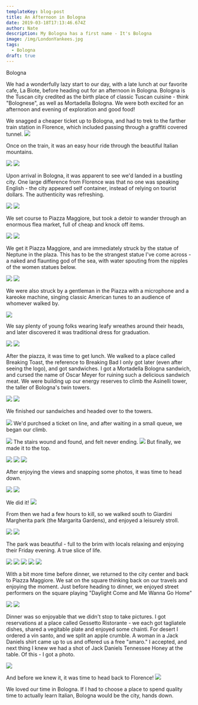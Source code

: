 ```yaml
---
templateKey: blog-post
title: An Afternoon in Bologna
date: 2019-03-18T17:13:46.674Z
author: Nate
description: My Bologna has a first name - It's Bologna
image: /img/LondonYankees.jpg
tags:
  - Bologna
draft: true
---
```

Bologna


We had a wonderfully lazy start to our day, with a late lunch at our favorite cafe, La Biote, before heading out for an afternoon in Bologna. Bologna is the Tuscan city credited as the birth place of classic Tuscan cuisine - think "Bolognese", as well as Mortadella Bologna. We were both excited for an afternoon and evening of exploration and good food!

We snagged a cheaper ticket up to Bologna, and had to trek to the farther train station in Florence, which included passing through a graffiti covered tunnel.
![](/img/florence/trainToBologna.jpg)

Once on the train, it was an easy hour ride through the beautiful Italian mountains. 

![](/img/florence/trainToBologna2.jpg)
![](/img/florence/tunnelToTrain.jpg)

Upon arrival in Bologna, it was apparent to see we'd landed in a bustling city. One large difference from Florence was that no one was speaking English - the city appeared self container, instead of relying on tourist dollars. The authenticity was refreshing. 

![](/img/florence/arrivalBologna.jpg)
![](/img/florence/arrivalBologna2.jpg)

We set course to Piazza Maggiore, but took a detoir to wander through an enormous flea market, full of cheap and knock off items. 

![](/img/florence/arrivalFleaMarket.jpg)
![](/img/florence/arrivalFleaMarket2.jpg)

We get it Piazza Maggiore, and are immediately struck by the statue of Neptune in the plaza. This has to be the strangest statue I've come across - a naked and flaunting god of the sea, with water spouting from the nipples of the women statues below. 

![](/img/florence/maggioreWeirdStatue1.jpg)
![](/img/florence/maggioreWeirdStatue2.jpg)

We were also struck by a gentleman in the Piazza with a microphone and a kareoke machine, singing classic American tunes to an audience of whomever walked by. 

![](/img/florence/maggiorePiazza.jpg)

We say plenty of young folks wearing leafy wreathes around their heads, and later discovered it was traditional dress for graduation. 

![](/img/florence/maggioreGraduation.jpg)
![](/img/florence/maggioreGraduation2.jpg)

After the piazza, it was time to get lunch. We walked to a place called Breaking Toast, the reference to Breaking Bad I only got later (even after seeing the logo), and got sandwiches. I got a Mortadella Bologna sandwich, and cursed the name of Oscar Meyer for ruining such a delicious sandwich meat. We were building up our energy reserves to climb the Asinelli tower, the taller of Bologna's twin towers. 

![](/img/florence/walkingToSandwich.jpg)
![](/img/florence/breakingToastLogo.jpg)

We finished our sandwiches and headed over to the towers.

![](/img/florence/bolognaTowerPhoto.jpg)
We'd purchsed a ticket on line, and after waiting in a small queue, we began our climb.

![](/img/florence/bolognaTowerClimb.jpg)
The stairs wound and found, and felt never ending. 
![](/img/florence/bolognaTowerClimb2.jpg)
But finally, we made it to the top. 

![](/img/florence/bolognaTowerViewFromTheTop.jpg)
![](/img/florence/bolognaTowerViewFromTopClaire.jpg)
![](/img/florence/bolognaTowerViewFromTopNate.jpg)

After enjoying the views and snapping some photos, it was time to head down.

![](/img/florence/bolognaTowerHeadDown.jpg)
![](/img/florence/bolognaTowerHeadDown2.jpg)

We did it!
![](/img/florence/towerWeDidItSelfie.jpg)

From then we had a few hours to kill, so we walked south to Giardini Margherita park (the Margarita Gardens), and enjoyed a leisurely stroll.

![](/img/florence/afterTowerWalkToGardens.jpg)
![](/img/florence/bolognaPark1.jpg)

The park was beautiful - full to the brim with locals relaxing and enjoying their Friday evening. A true slice of life.

![](/img/florence/bolognaPark2.jpg)
![](/img/florence/bolognaPark3.jpg)
![](/img/florence/bolognaPark4.jpg)
![](/img/florence/bolognaPark5.jpg)
![](/img/florence/bolognaPark6.jpg)

With a bit more time before dinner, we returned to the city center and back to Piazza Maggiore. We sat on the square thinking back on our travels and enjoying the moment. Just before heading to dinner, we enjoyed street performers on the square playing "Daylight Come and Me Wanna Go Home"

![](/img/florence/piazzaMagiorreNight.jpg)
![](/img/florence/piazzaMaggioreNight2.jpg)

Dinner was so enjoyable that we didn't stop to take pictures. I got reservations at a place called Gessetto Ristorante - we each got tagliatele dishes, shared a vegitable plate and enjoyed some chainti. For desert I ordered a vin santo, and we split an apple crumble. A woman in a Jack Daniels shirt came up to us and offered us a free "amaro." I accepted, and next thing I knew we had a shot of Jack Daniels Tennessee Honey at the table. Of this - I got a photo.

![](/img/florence/jackDanielsShot.jpg)

And before we knew it, it was time to head back to Florence! 
![](/img/florence/trainBacktoFirenze.jpg)

We loved our time in Bologna. If I had to choose a place to spend quality time to actually learn Italian, Bologna would be the city, hands down. 

